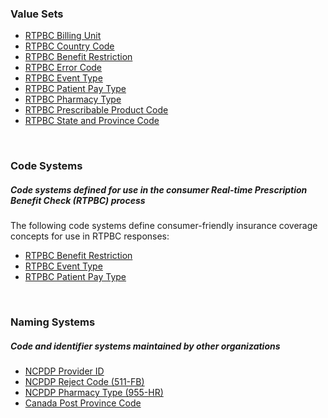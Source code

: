 ### Value Sets

- [RTPBC Billing Unit](ValueSet-rtpbc-billing-unit.html)
- [RTPBC Country Code](ValueSet-rtpbc-country-code.html)
- [RTPBC Benefit Restriction](ValueSet-rtpbc-benefit-restriction.html)
- [RTPBC Error Code](ValueSet-rtpbc-error-code.html)
- [RTPBC Event Type](ValueSet-rtpbc-event-type.html)
- [RTPBC Patient Pay Type](ValueSet-rtpbc-patient-pay-type.html)
- [RTPBC Pharmacy Type](ValueSet-rtpbc-pharmacy-type.html)
- [RTPBC Prescribable Product Code](ValueSet-rtpbc-prescribable-product-code.html)
- [RTPBC State and Province Code](ValueSet-rtpbc-state-and-province-code.html)

<br>

### Code Systems

##### **Code systems defined for use in the consumer Real-time Prescription Benefit Check (RTPBC) process**
The following code systems define consumer-friendly insurance coverage concepts for use in RTPBC responses: 
- [RTPBC Benefit Restriction](CodeSystem-rtpbc-benefit-restriction.html)
- [RTPBC Event Type](CodeSystem-rtpbc-event-type.html)
- [RTPBC Patient Pay Type](CodeSystem-rtpbc-patient-pay-type.html)

<br>

### Naming Systems

##### Code and identifier systems maintained by other organizations
- [NCPDP Provider ID](NamingSystem-rtpbc-NamingSystem-ncpdp-provider-id.html)
- [NCPDP Reject Code (511-FB)](NamingSystem-rtpbc-NamingSystem-ncpdp-reject-code.html)
- [NCPDP Pharmacy Type (955-HR)](NamingSystem-rtpbc-NamingSystem-ncpdp-pharmacy-type.html)
- [Canada Post Province Code](NamingSystem-rtpbc-NamingSystem-canada-post-province-code.html)


<br><br>


